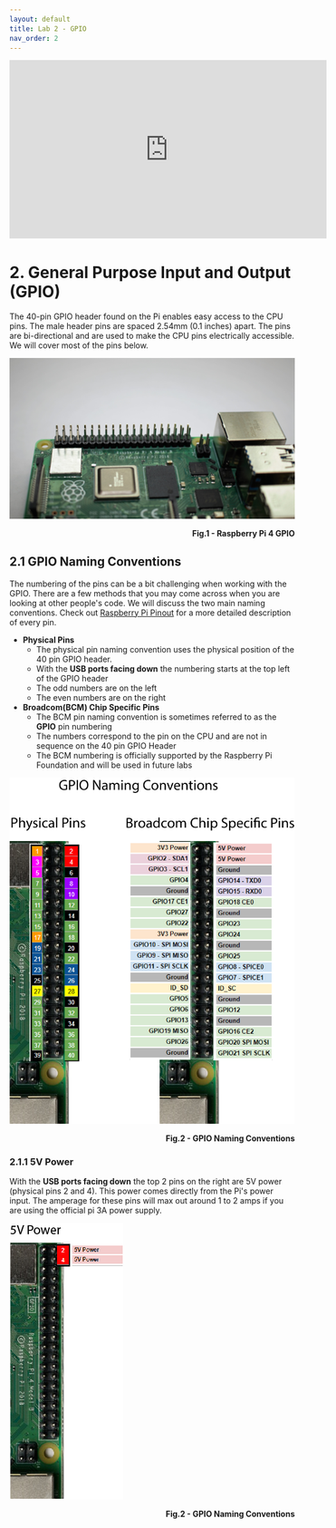 ```yaml
---
layout: default
title: Lab 2 - GPIO
nav_order: 2
---
```

<p align="center">
<iframe width="560" height="315" src="https://www.youtube.com/embed/TrnCnbPjTJU" title="YouTube video player" frameborder="0" allow="accelerometer; autoplay; clipboard-write; encrypted-media; gyroscope; picture-in-picture" allowfullscreen></iframe>

</p>

# 2. General Purpose Input and Output (GPIO)

The 40-pin GPIO header found on the Pi enables easy access to the CPU pins. The male header pins are spaced 2.54mm (0.1 inches) apart. The pins are bi-directional and are used to make the CPU pins electrically accessible. We will cover most of the pins below.

![pi_gpio](assets\img\piGPIO.jpg)
<p align=right><b>Fig.1 - Raspberry Pi 4 GPIO</b></p>

## 2.1 GPIO Naming Conventions

The numbering of the pins can be a bit challenging when working with the GPIO. There are a few methods that you may come across when you are looking at other people's code. We will discuss the two main naming conventions. Check out [Raspberry Pi Pinout](https://pinout.xyz/) for a more detailed description of every pin. 

- **Physical Pins** 
  - The physical pin naming convention uses the physical position of the 40 pin GPIO header.
  - With the **USB ports facing down** the numbering starts at the top left of the GPIO header
  - The odd numbers are on the left
  - The even numbers are on the right
- **Broadcom(BCM) Chip Specific Pins**
  - The BCM pin naming convention is sometimes referred to as the **GPIO** pin numbering
  - The numbers correspond to the pin on the CPU and are not in sequence on the 40 pin GPIO Header
  - The BCM numbering is officially supported by the Raspberry Pi Foundation and will be used in future labs


![GPIO Reference Card](assets/img/GPIO-pin-names.jpg)
<p align=right><b>Fig.2 - GPIO Naming Conventions</b></p>

### 2.1.1 5V Power

With the **USB ports facing down** the top 2 pins on the right are 5V power (physical pins 2 and 4). This power comes directly from the Pi's power input. The amperage for these pins will max out around 1 to 2 amps if you are using the official pi 3A power supply.

![GPIO 5V Power](assets/img/GPIO-pin-5V.jpg)
<p align=right><b>Fig.2 - GPIO Naming Conventions</b></p>






